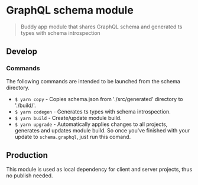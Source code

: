 # GraphQL schema module

> Buddy app module that shares GraphQL schema and generated ts types with schema introspection

## Develop

### Commands

The following commands are intended to be launched from the schema directory.

- `$ yarn copy` - Copies schema.json from './src/generated' directory to './build/'.
- `$ yarn codegen` - Generates ts types with schema introspection.
- `$ yarn build` - Create/update module build.
- `$ yarn upgrade` - Automatically applies changes to all projects, generates and updates module build. So once you've finished with your update to `schema.graphql`, just run this comand.

## Production

This module is used as local dependency for client and server projects, thus no publish needed.
